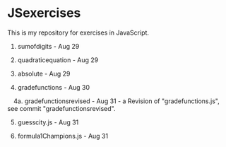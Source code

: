# JSexercises
This is my repository for exercises in JavaScript.

1. sumofdigits - Aug 29

2. quadraticequation - Aug 29

3. absolute - Aug 29

4. gradefunctions - Aug 30

 4a. gradefunctionsrevised - Aug 31 - a Revision of "gradefunctions.js", see commit "gradefunctionsrevised".

5. guesscity.js - Aug 31

6. formula1Champions.js - Aug 31

